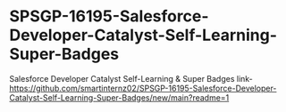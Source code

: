 # SPSGP-16195-Salesforce-Developer-Catalyst-Self-Learning-Super-Badges
Salesforce Developer Catalyst Self-Learning &amp; Super Badges
link-https://github.com/smartinternz02/SPSGP-16195-Salesforce-Developer-Catalyst-Self-Learning-Super-Badges/new/main?readme=1
